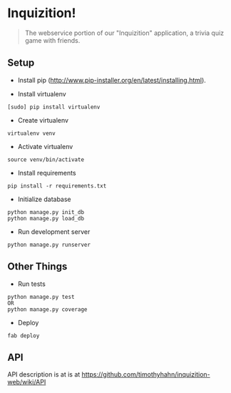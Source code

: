 # Inquizition!

> The webservice portion of our "Inquizition" application, a trivia quiz game with friends.

## Setup

* Install pip (http://www.pip-installer.org/en/latest/installing.html).

* Install virtualenv
```
[sudo] pip install virtualenv
```

* Create virtualenv
```
virtualenv venv
```

* Activate virtualenv
```
source venv/bin/activate
```

* Install requirements
```
pip install -r requirements.txt
```

* Initialize database
```
python manage.py init_db
python manage.py load_db
```

* Run development server
```
python manage.py runserver
```

## Other Things

* Run tests
```
python manage.py test
OR
python manage.py coverage
```

* Deploy
```
fab deploy
```

## API
API description is at is at https://github.com/timothyhahn/inquizition-web/wiki/API
